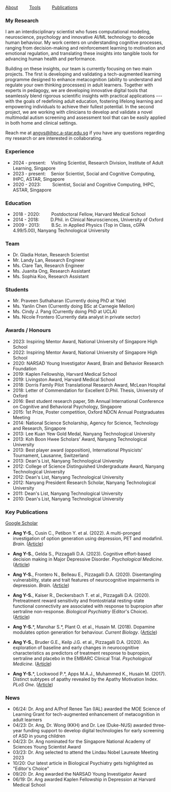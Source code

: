 [About](/index.md) &nbsp;&nbsp;&nbsp;&nbsp;&nbsp;&nbsp;&nbsp; [Tools](/tools.md) &nbsp;&nbsp;&nbsp;&nbsp;&nbsp;&nbsp;&nbsp; [Publications](/publications.md)

### My Research
I am an interdisciplinary scientist who fuses computational modeling, neuroscience, psychology and innovative AI/ML technology to decode human behaviour. My work centers on understanding cognitive processes, ranging from decision-making and reinforcement learning to motivation and emotional regulation, and translating these insights into tangible tools for advancing human health and performance. 

Building on these insights, our team is currently focusing on two main projects. The first is developing and validating a tech-augmented learning programme designed to enhance metacognition (ability to understand and regulate your own thinking processes) in adult learners. Together with experts in pedagogy, we are developing innovative digital tools that seamlessly blend rigorous scientific insights with practical applications --- with the goals of redefining adult education, fostering lifelong learning and empowering individuals to achieve their fullest potential. In the second project, we are working with clinicians to develop and validate a novel multimodal autism screening and assessment tool that can be easily applied in both home and clinical settings.

<!-- My research focuses on brain mechanisms involved in cognitive processes such as decision-making, reinforcement learning, motivation and emotional regulation. I study cognition in healthy people and investigate how disruptions in cognition arise in illnesses such as depression, as well as how we can optimize human health and potential by understanding their impact on learning outcomes, skills training and workforce productivity.

To do that, I have carefully designed laboratory-based computerized tests and mobile apps to specifically measure the cognitive process of interest in humans, and developed computational models that instantiated algorithmic hypotheses about how humans perform the test and can help better understand variability in human behaviour at the individual level. Precise mathematical algorithms were used to find parameter values that best capture each individual’s behavioral pattern during the computerized tests. These parameters were in turn mapped onto the brain with pharmacological challenge and brain imaging techniques, which will help us understand how disrupted cognition might arise in disease. -->
  
Reach me at angys@ihpc.a-star.edu.sg if you have any questions regarding my research or are interested in collaborating. 

### Experience
* 2024 - present: &nbsp;&nbsp;    Visiting Scientist, Research Division, Institute of Adult Learning, Singapore
* 2023 - present: &nbsp;&nbsp;    Senior Scientist, Social and Cognitive Computing, IHPC, ASTAR, Singapore
* 2020 - 2023: &nbsp;&nbsp;&nbsp;&nbsp;&nbsp;&nbsp;&nbsp;    Scientist, Social and Cognitive Computing, IHPC, ASTAR, Singapore 

### Education
* 2018 - 2020: &nbsp;&nbsp;&nbsp;&nbsp;&nbsp;&nbsp;&nbsp; Postdoctoral Fellow, Harvard Medical School
* 2014 - 2018: &nbsp;&nbsp;&nbsp;&nbsp;&nbsp;&nbsp;&nbsp; D.Phil. in Clinical Neurosciences, University of Oxford 
* 2009 - 2013: &nbsp;&nbsp;&nbsp;&nbsp;&nbsp;&nbsp;&nbsp; B.Sc. in Applied Physics (Top in Class, cGPA 4.99/5.00), Nanyang Technological University

### Team
* Dr. Gladia Hotan, Research Scientist
* Mr. Landy Lan, Research Engineer
* Ms. Clare Tan, Research Engineer
* Ms. Juanita Ong, Research Assistant
* Ms. Sophia Koo, Research Assistant

### Students
* Mr. Praveen Suthaharan (Currently doing PhD at Yale)
* Ms. Yanlin Chen (Currently doing BSc at Carnegie Mellon)
* Ms. Cindy J. Pang (Currently doing PhD at UCLA)
* Ms. Nicole Frontero (Currently data analyst in private sector)

### Awards / Honours  
* 2023: Inspiring Mentor Award, National University of Singapore High School
* 2022: Inspiring Mentor Award, National University of Singapore High School
* 2020: NARSAD Young Investigator Award, Brain and Behavior Research Foundation
* 2019: Kaplen Fellowship, Harvard Medical School 
* 2019: Livingston Award, Harvard Medical School
* 2018: Dorris Family Pilot Translational Research Award, McLean Hospital
* 2018: Letter of Commendation for Excellent D.Phil. Thesis, University of Oxford
* 2016: Best student research paper, 5th Annual International Conference on Cognitive and Behavioral Psychology, Singapore
* 2015: 1st Prize, Poster competition, Oxford NDCN Annual Postgraduates Meeting
* 2014: National Science Scholarship, Agency for Science, Technology and Research, Singapore
* 2013: Lee Kuan Yew Gold Medal, Nanyang Technological University
* 2013: Koh Boon Hwee Scholars' Award, Nanyang Technological University
* 2013: Best player award (opposition), International Physicists' Tournament, Lausanne, Switzerland
* 2013: Dean's List, Nanyang Technological University
* 2012: College of Science Distinguished Undergraduate Award, Nanyang Technological University
* 2012: Dean's List, Nanyang Technological University
* 2012: Nanyang President Research Scholar, Nanyang Technological University
* 2011: Dean's List, Nanyang Technological University
* 2010: Dean's List, Nanyang Technological University  

### Key Publications
[Google Scholar](https://scholar.google.co.uk/citations?user=jP_vtYMAAAAJ&hl=en)
* <b>Ang Y-S.</b>, Cusin C., Petibon Y. et al. (2022). A multi-pronged investigation of option generation using depression, PET and modafinil. <i>Brain</i>. ([Article](https://academic.oup.com/brain/article-abstract/145/5/1854/6527662?redirectedFrom=fulltext&login=false)) 

* <b>Ang Y-S.</b>, Gelda S., Pizzagalli D.A. (2023). Cognitive effort-based decision making in Major Depressive Disorder. <i>Psychological Medicine</i>. ([Article](https://www.cambridge.org/core/journals/psychological-medicine/article/abs/cognitive-effortbased-decisionmaking-in-major-depressive-disorder/5A9BB668B20F5929B438E024E4C6A272)) 

* <b>Ang Y-S.</b>, Frontero N., Belleau E., Pizzagalli D.A. (2020). Disentangling vulnerability, state and trait features of neurocognitive impairments in depression. <i>Brain</i>. ([Article](https://academic.oup.com/brain/article-abstract/143/12/3865/5974956?redirectedFrom=fulltext))  

* <b>Ang Y-S.</b>, Kaiser R., Deckersbach T. et al., Pizzagalli D.A. (2020). Pretreatment reward sensitivity and frontostriatal resting-state functional connectivity are associated with response to bupropion after sertraline non-response. <i>Biological Psychiatry</i> (Editor's Choice). ([Article](https://www.sciencedirect.com/science/article/abs/pii/S000632232031516X))  
  
* <b>Ang Y-S.</b>\*, Manohar S.\*, Plant O. et al., Husain M. (2018). Dopamine modulates option generation for behaviour. <i>Current Biology</i>. ([Article](https://www.cell.com/current-biology/fulltext/S0960-9822(18)30427-5))  

* <b>Ang Y-S.</b>, Bruder G.E., Keilp J.G. et al., Pizzagalli D.A. (2020). An exploration of baseline and early changes in neurocognitive characteristics as predictors of treatment response to bupropion, sertraline and placebo in the EMBARC Clinical Trial. <i>Psychological Medicine</i>. ([Article](https://www.cambridge.org/core/journals/psychological-medicine/article/abs/exploration-of-baseline-and-early-changes-in-neurocognitive-characteristics-as-predictors-of-treatment-response-to-bupropion-sertraline-and-placebo-in-the-embarc-clinical-trial/0A70C043039B2ACDA22E1994CA79DE3A))  

* <b>Ang Y-S.</b>\*, Lockwood P.\*, Apps M.A.J., Muhammed K., Husain M. (2017). Distinct subtypes of apathy revealed by the Apathy Motivation Index. <i>PLoS One</i>. ([Article](https://journals.plos.org/plosone/article?id=10.1371/journal.pone.0169938)) 

### News
* 06/24: Dr. Ang and A/Prof Renee Tan (IAL) awarded the MOE Science of Learning Grant for tech-augmented enhancement of metacognition in adult learners 
* 04/23: Dr. Ang, Dr. Wong (KKH) and Dr. Lee (Duke-NUS) awarded three-year funding support to develop digital technologies for early screening of ASD in young children
* 04/23: Dr. Ang nominated for the Singapore National Academy of Sciences Young Scientist Award
* 03/23: Dr. Ang selected to attend the Lindau Nobel Laureate Meeting 2023
* 10/20: Our latest article in Biological Psychiatry gets highlighted as "Editor's Choice"  
* 09/20: Dr. Ang awarded the NARSAD Young Investigator Award 
* 06/19: Dr. Ang awarded Kaplen Fellowship in Depression at Harvard Medical School




